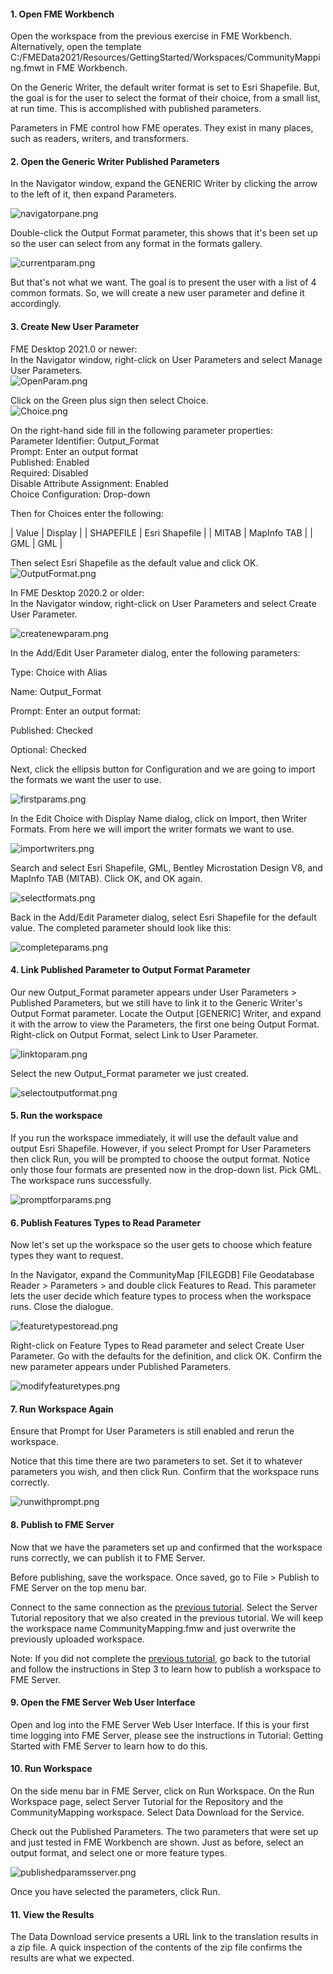 <head><base target="_blank"> </head>

#### 1\. Open FME Workbench

Open the workspace from the previous exercise in FME Workbench. Alternatively, open the template C:/FMEData2021/Resources/GettingStarted/Workspaces/CommunityMapping.fmwt in FME Workbench.

On the Generic Writer, the default writer format is set to Esri Shapefile. But, the goal is for the user to select the format of their choice, from a small list, at run time. This is accomplished with published parameters.

Parameters in FME control how FME operates. They exist in many places, such as readers, writers, and transformers.

#### 2\. Open the Generic Writer Published Parameters

In the Navigator window, expand the GENERIC Writer by clicking the arrow to the left of it, then expand Parameters.

![navigatorpane.png](https://community.safe.com/servlet/rtaImage?eid=ka14Q000000lK8a&feoid=00N30000006n8wU&refid=0EM4Q000001YT2F)

Double-click the Output Format parameter, this shows that it's been set up so the user can select from any format in the formats gallery.

![currentparam.png](https://community.safe.com/servlet/rtaImage?eid=ka14Q000000lK8a&feoid=00N30000006n8wU&refid=0EM4Q000001YT2G)

But that's not what we want. The goal is to present the user with a list of 4 common formats. So, we will create a new user parameter and define it accordingly.

#### 3\. Create New User Parameter

FME Desktop 2021.0 or newer:\
In the Navigator window, right-click on User Parameters and select Manage User Parameters.\
![OpenParam.png](https://community.safe.com/servlet/rtaImage?eid=ka14Q000000lK8a&feoid=00N30000006n8wU&refid=0EM4Q0000028cqe)

Click on the Green plus sign then select Choice.\
![Choice.png](https://community.safe.com/servlet/rtaImage?eid=ka14Q000000lK8a&feoid=00N30000006n8wU&refid=0EM4Q0000028cr8)

On the right-hand side fill in the following parameter properties:\
Parameter Identifier: Output_Format\
Prompt: Enter an output format\
Published: Enabled\
Required: Disabled\
Disable Attribute Assignment: Enabled\
Choice Configuration: Drop-down

Then for Choices enter the following:

| Value | Display |
| SHAPEFILE | Esri Shapefile |
| MITAB | MapInfo TAB |
| GML | GML |

Then select Esri Shapefile as the default value and click OK.\
![OutputFormat.png](https://community.safe.com/servlet/rtaImage?eid=ka14Q000000lK8a&feoid=00N30000006n8wU&refid=0EM4Q0000028crD)

In FME Desktop 2020.2 or older:\
In the Navigator window, right-click on User Parameters and select Create User Parameter.

![createnewparam.png](https://community.safe.com/servlet/rtaImage?eid=ka14Q000000lK8a&feoid=00N30000006n8wU&refid=0EM4Q000001YT2H)

In the Add/Edit User Parameter dialog, enter the following parameters:

Type: Choice with Alias

Name: Output_Format

Prompt: Enter an output format:

Published: Checked

Optional: Checked

Next, click the ellipsis button for Configuration and we are going to import the formats we want the user to use.

![firstparams.png](https://community.safe.com/servlet/rtaImage?eid=ka14Q000000lK8a&feoid=00N30000006n8wU&refid=0EM4Q000001YT2I)

In the Edit Choice with Display Name dialog, click on Import, then Writer Formats. From here we will import the writer formats we want to use.

![importwriters.png](https://community.safe.com/servlet/rtaImage?eid=ka14Q000000lK8a&feoid=00N30000006n8wU&refid=0EM4Q000001YT2J)

Search and select Esri Shapefile, GML, Bentley Microstation Design V8, and MapInfo TAB (MITAB). Click OK, and OK again.

![selectformats.png](https://community.safe.com/servlet/rtaImage?eid=ka14Q000000lK8a&feoid=00N30000006n8wU&refid=0EM4Q000001YT2K)

Back in the Add/Edit Parameter dialog, select Esri Shapefile for the default value. The completed parameter should look like this:

![completeparams.png](https://community.safe.com/servlet/rtaImage?eid=ka14Q000000lK8a&feoid=00N30000006n8wU&refid=0EM4Q000001YT2L)

#### 4\. Link Published Parameter to Output Format Parameter

Our new Output_Format parameter appears under User Parameters > Published Parameters, but we still have to link it to the Generic Writer's Output Format parameter. Locate the Output [GENERIC] Writer, and expand it with the arrow to view the Parameters, the first one being Output Format. Right-click on Output Format, select Link to User Parameter.

![linktoparam.png](https://community.safe.com/servlet/rtaImage?eid=ka14Q000000lK8a&feoid=00N30000006n8wU&refid=0EM4Q000001YT2M)

Select the new Output_Format parameter we just created.

![selectoutputformat.png](https://community.safe.com/servlet/rtaImage?eid=ka14Q000000lK8a&feoid=00N30000006n8wU&refid=0EM4Q000001YT2N)

#### 5\. Run the workspace

If you run the workspace immediately, it will use the default value and output Esri Shapefile. However, if you select Prompt for User Parameters then click Run, you will be prompted to choose the output format. Notice only those four formats are presented now in the drop-down list. Pick GML. The workspace runs successfully.

![promptforparams.png](https://community.safe.com/servlet/rtaImage?eid=ka14Q000000lK8a&feoid=00N30000006n8wU&refid=0EM4Q000001YT2O)

#### 6\. Publish Features Types to Read Parameter

Now let's set up the workspace so the user gets to choose which feature types they want to request.

In the Navigator, expand the CommunityMap [FILEGDB] File Geodatabase Reader > Parameters > and double click Features to Read. This parameter lets the user decide which feature types to process when the workspace runs. Close the dialogue.

![featuretypestoread.png](https://community.safe.com/servlet/rtaImage?eid=ka14Q000000lK8a&feoid=00N30000006n8wU&refid=0EM4Q000001YT2P)

Right-click on Feature Types to Read parameter and select Create User Parameter. Go with the defaults for the definition, and click OK. Confirm the new parameter appears under Published Parameters.

![modifyfeaturetypes.png](https://community.safe.com/servlet/rtaImage?eid=ka14Q000000lK8a&feoid=00N30000006n8wU&refid=0EM4Q000001YT2Q)

#### 7\. Run Workspace Again

Ensure that Prompt for User Parameters is still enabled and rerun the workspace.

Notice that this time there are two parameters to set. Set it to whatever parameters you wish, and then click Run. Confirm that the workspace runs correctly.

![runwithprompt.png](https://community.safe.com/servlet/rtaImage?eid=ka14Q000000lK8a&feoid=00N30000006n8wU&refid=0EM4Q000001YT2R)

#### 8\. Publish to FME Server

Now that we have the parameters set up and confirmed that the workspace runs correctly, we can publish it to FME Server.

Before publishing, save the workspace. Once saved, go to File > Publish to FME Server on the top menu bar.

Connect to the same connection as the [previous tutorial](https://community.safe.com/s/article/publish-a-workspace-to-fme-server-and-run-it). Select the Server Tutorial repository that we also created in the previous tutorial. We will keep the workspace name CommunityMapping.fmw and just overwrite the previously uploaded workspace.

Note: If you did not complete the [previous tutorial](https://community.safe.com/s/article/publish-a-workspace-to-fme-server-and-run-it), go back to the tutorial and follow the instructions in Step 3 to learn how to publish a workspace to FME Server.

#### 9\. Open the FME Server Web User Interface

Open and log into the FME Server Web User Interface. If this is your first time logging into FME Server, please see the instructions in Tutorial: Getting Started with FME Server to learn how to do this.

#### 10\. Run Workspace

On the side menu bar in FME Server, click on Run Workspace. On the Run Workspace page, select Server Tutorial for the Repository and the CommunityMapping workspace. Select Data Download for the Service.

Check out the Published Parameters. The two parameters that were set up and just tested in FME Workbench are shown. Just as before, select an output format, and select one or more feature types.

![publishedparamsserver.png](https://community.safe.com/servlet/rtaImage?eid=ka14Q000000lK8a&feoid=00N30000006n8wU&refid=0EM4Q000001YT2S)

Once you have selected the parameters, click Run.

#### 11\. View the Results

The Data Download service presents a URL link to the translation results in a zip file. A quick inspection of the contents of the zip file confirms the results are what we expected.
